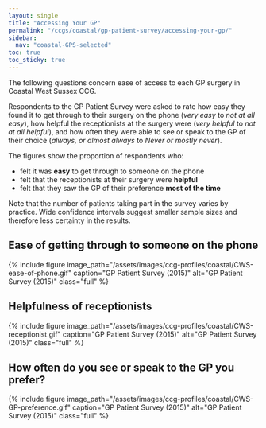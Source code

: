 ```yaml
---
layout: single
title: "Accessing Your GP"
permalink: "/ccgs/coastal/gp-patient-survey/accessing-your-gp/"
sidebar:
  nav: "coastal-GPS-selected"
toc: true
toc_sticky: true
---
```


The following questions concern ease of access to each GP surgery in Coastal West Sussex CCG.

Respondents to the GP Patient Survey were asked to rate how easy they found it to get through to their surgery on the phone (*very easy* to *not at all easy*), how helpful the receptionists at the surgery were (*very helpful* to *not at all helpful*), and how often they were able to see or speak to the GP of their choice (*always, or almost always* to *Never or mostly never*).

The figures show the proportion of respondents who:

- felt it was **easy** to get through to someone on the phone
- felt that the receptionists at their surgery were **helpful**
- felt that they saw the GP of their preference **most of the time**

Note that the number of patients taking part in the survey varies by practice. Wide confidence intervals suggest smaller sample sizes and therefore less certainty in the results.

## Ease of getting through to someone on the phone

{% include figure image_path="/assets/images/ccg-profiles/coastal/CWS-ease-of-phone.gif" caption="GP Patient Survey (2015)" alt="GP Patient Survey (2015)" class="full" %}

## Helpfulness of receptionists

{% include figure image_path="/assets/images/ccg-profiles/coastal/CWS-receptionist.gif" caption="GP Patient Survey (2015)" alt="GP Patient Survey (2015)" class="full" %}

## How often do you see or speak to the GP you prefer?

{% include figure image_path="/assets/images/ccg-profiles/coastal/CWS-GP-preference.gif" caption="GP Patient Survey (2015)" alt="GP Patient Survey (2015)" class="full" %}